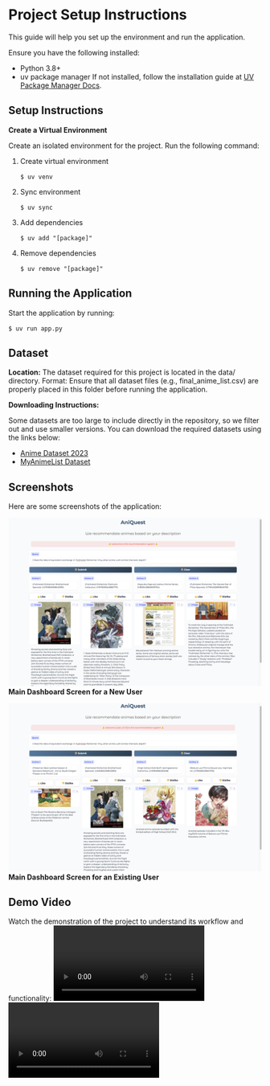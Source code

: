 # **Project Setup Instructions**
This guide will help you set up the environment and run the application.

Ensure you have the following installed:
- Python 3.8+
- uv package manager
   If not installed, follow the installation guide at [UV Package Manager Docs](https://github.com/astral-sh/uv).

## Setup Instructions
**Create a Virtual Environment**

Create an isolated environment for the project. Run the following command:

1. Create virtual environment
    ```shell
    $ uv venv
    ```
2. Sync environment
    ```shell
    $ uv sync
    ```
3. Add dependencies
   ```shell
   $ uv add "[package]"
   ```
4. Remove dependencies
   ```shell
   $ uv remove "[package]"
   ```
## Running the Application
Start the application by running:
   ```shell
   $ uv run app.py
   ```
## Dataset
**Location:** The dataset required for this project is located in the data/ directory.
Format: Ensure that all dataset files (e.g., final_anime_list.csv) are properly placed in this folder before running the application.

**Downloading Instructions:** 

Some datasets are too large to include directly in the repository, so we filter out and use smaller versions. You can download the required datasets using the links below:

- [Anime Dataset 2023](https://www.kaggle.com/datasets/dbdmobile/myanimelist-dataset)
- [MyAnimeList Dataset](https://www.kaggle.com/datasets/azathoth42/myanimelist)

## Screenshots

Here are some screenshots of the application:

![Handling a new user](img/AniQues-screenshot-new_user.png)
**Main Dashboard Screen for a New User**

![Handling an existing user](img/AniQues-screenshot-user_12.png)
**Main Dashboard Screen for an Existing User**

## Demo Video
Watch the demonstration of the project to understand its workflow and functionality:
![Demo Video](img/AniQuest-demo-video.mp4)
<video src="https://github.com/jcai0o0/AniQuest/blob/main/img/AniQuest-demo-video.mp4" width="300" />
If the video does not play inline, you can download it directly [here](img/AniQuest-demo-video.mov).

